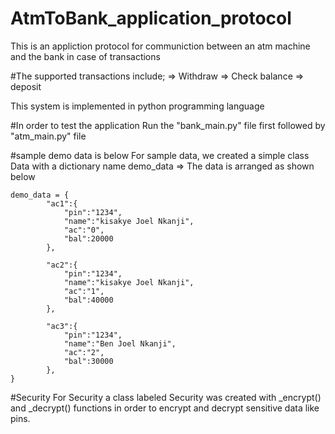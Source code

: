 # AtmToBank_application_protocol
This is an appliction protocol for communiction between an atm machine and the bank in case of transactions 

#The supported transactions include;
    => Withdraw
    => Check balance
    => deposit


This system is implemented in python programming language

#In order to  test the application
Run the "bank_main.py" file first followed by "atm_main.py" file

#sample demo data is below
For sample data, we created a simple class Data with a dictionary name demo_data
=> The data is arranged as shown below

    demo_data = {
            "ac1":{
                "pin":"1234",
                "name":"kisakye Joel Nkanji",
                "ac":"0",
                "bal":20000
            },

            "ac2":{
                "pin":"1234",
                "name":"kisakye Joel Nkanji",
                "ac":"1",
                "bal":40000
            },

            "ac3":{
                "pin":"1234",
                "name":"Ben Joel Nkanji",
                "ac":"2",
                "bal":30000
            },
    }

#Security
For Security a class labeled Security was created with _encrypt() and _decrypt() functions in order to encrypt and decrypt sensitive data like pins.

